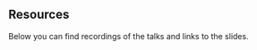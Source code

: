 
## Resources

Below you can find recordings of the talks and links to the slides.

<br />

<!--
- Charlotte Rae (University of Sussex): [Opening remarks: Why the environmental
impact of computing matters for health & life scientists](/slides/PDF/1_eic_rae.pdf)

- Gabrielle Samuel (King's College London): [How are the environmental impacts of research currently being addressed](/slides/PDF/2_eic_samuel.pdf)

- Talia Caplan (Wellcome): [Advancing environmentally sustainable
research](/slides/PDF/3_eic_caplan.pdf)

- Martin Farley (GreenLab Associates; University College London): [Green Labs and
more](/slides/PDF/4_eic_farley.pdf)

- Loïc Lannelongue (University of Cambridge): [Estimating the carbon footprint
of computing in science](/slides/PDF/5_eic_lannelongue.pdf)

- Miranda MacFarlane (King's College London): [UKRI Net Zero Digital Research
Infrastructure (DRI) scoping project](/slides/PDF/6_eic_macfarlane.pdf)


- Nick Souter (University of Sussex): [Reducing the carbon footprint of digital pipelines: A case study from MRI](/slides/PDF/7_eic_souter.pdf)

- Lincoln Colling (Software Sustainability Institute): [Benefits of efficient programming](/slides/PDF/8_eic_colling.pdf)

- Charlotte Rae (University of Sussex): [Closing remarks](/slides/PDF/9_eic_closing_remarks.pdf)

---
For an example of the kind of topics we'll be covering, check out this short
video from one of our workshop organisers:
-->

